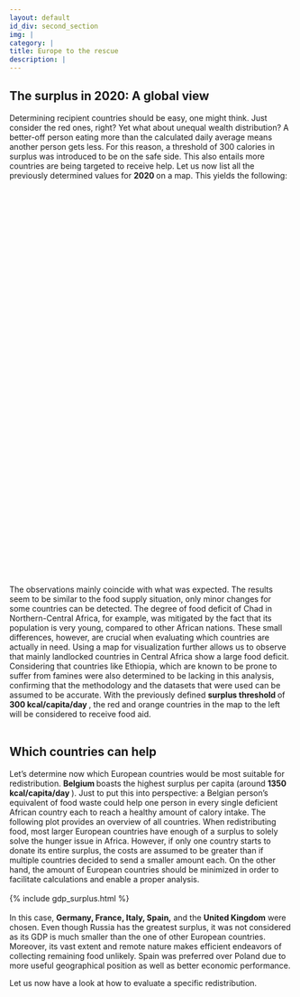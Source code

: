 ```yaml
---
layout: default
id_div: second_section
img: |
category: |
title: Europe to the rescue
description: |
---
```


<div class="row">
    <div class="col-sm-12 col-md-2"></div>
    <div class="col-sm-12 col-md-8">
        <h2>The surplus in 2020: A global view</h2>
        Determining recipient countries should be easy, one might think. Just consider the red ones, right? Yet what about unequal wealth distribution? A better-off person eating more than the calculated daily average means another person gets less. For this reason, a threshold of 300 calories in surplus was introduced to be on the safe side. This also entails more countries are being targeted to receive help. 
        Let us now list all the previously determined values for <b> 2020 </b> on a map. This yields the following:
    </div>
    <div class="col-sm-12 col-md-2"></div>
</div>

<br/>

<div class="row">
    <div class="col-sm-12 col-md-2"></div>
    <div class="col-sm-12 col-md-5">
        <div id="map_world_diff" style="width: 100%; height: 700px"></div>
    </div>
    <div class="col-sm-12 col-md-3">
        The observations mainly coincide with what was expected. The results seem to be similar to the food supply situation, only minor changes for some countries can be detected. The degree of food deficit of Chad in Northern-Central Africa, for example, was mitigated by the fact that its population is very young, compared to other African nations. These small differences, however, are crucial when evaluating which countries are actually in need. Using a map for visualization further allows us to observe that mainly landlocked countries in Central Africa show a large food deficit. Considering that countries like Ethiopia, which are known to be prone to suffer from famines were also determined to be lacking in this analysis, confirming that the methodology and the datasets that were used can be assumed to be accurate. With the previously defined <b> surplus threshold </b> of <b> 300 kcal/capita/day </b>, the red and orange countries in the map to the left will be considered to receive food aid.
    </div>
    <div class="col-sm-12 col-md-2"></div>
</div>

<br/>

<div class="row">
    <div class="col-sm-12 col-md-2"></div>
    <div class="col-sm-12 col-md-8">
        <h2>Which countries can help</h2>
        Let’s determine now which European countries would be most suitable for redistribution. <b> Belgium </b> boasts the highest surplus per capita (around <b> 1350 kcal/capita/day </b>). Just to put this into perspective: a Belgian person’s equivalent of food waste could help one person in every single deficient African country each to reach a healthy amount of calory intake. The following plot provides an overview of all countries. When redistributing food, most larger European countries have enough of a surplus to solely solve the hunger issue in Africa. However, if only one country starts to donate its entire surplus, the costs are assumed to be greater than if multiple countries decided to send a smaller amount each. On the other hand, the amount of European countries should be minimized in order to facilitate calculations and enable a proper analysis.
    </div>
    <div class="col-sm-12 col-md-2"></div>
</div>

<br/>

<div class="row">
    <div class="col-sm-12 col-md-2"></div>
    <div class="col-sm-12 col-md-8" >
        {% include gdp_surplus.html %}
    </div>
    <div class="col-sm-12 col-md-2"></div>
</div>

<br>

<div class="row">
    <div class="col-sm-12 col-md-2"></div>
    <div class="col-sm-12 col-md-8">
        In this case, <b> Germany, France, Italy, Spain,</b> and the <b>United Kingdom</b> were chosen. Even though Russia has the greatest surplus, it was not considered as its GDP is much smaller than the one of other European countries. Moreover, its vast extent and remote nature makes efficient endeavors of collecting remaining food unlikely. Spain was preferred over Poland due to more useful geographical position as well as better economic performance.
        <p>Let us now have a look at how to evaluate a specific redistribution.</p>
    </div>
    <div class="col-sm-12 col-md-2"></div>
</div>

<br/>

<script>

var cal_world_ticks = {};
$.ajax({
    url: "json/cal_world/cal_world_ticks.json",
    async: false,
    dataType: 'json',
    success: function(data) {
        cal_world_ticks = data;
    }
});

colors5 = ["#d7191c","#fdae61", "#ffffbf", "#a6d96a", "#1a9641"]
load_map(cal_world_ticks, "json/cal_world/cal_world_2020.geojson", colors5, 'map_world_diff', [30.318462, 19.56871], 'Estimation of deficit/surplus', 'kcal / person / day', 3, -1, layergroupHolder, mapHolder);


</script>
